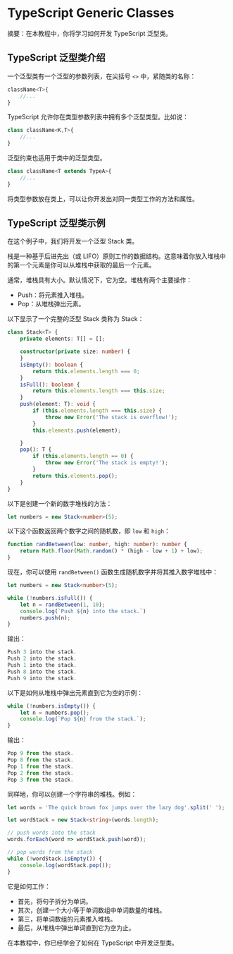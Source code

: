 # TypeScript Generic Classes

摘要：在本教程中，你将学习如何开发 TypeScript 泛型类。

## TypeScript 泛型类介绍

一个泛型类有一个泛型的参数列表，在尖括号 `<>` 中，紧随类的名称：

```ts
className<T>{
    //...
}
```

TypeScript 允许你在类型参数列表中拥有多个泛型类型。比如说：

```ts
class className<K,T>{
    //...
}
```

泛型约束也适用于类中的泛型类型。

```ts
class className<T extends TypeA>{
    //...
}
```

将类型参数放在类上，可以让你开发出对同一类型工作的方法和属性。

## TypeScript 泛型类示例

在这个例子中，我们将开发一个泛型 Stack 类。

栈是一种基于后进先出（或 LIFO）原则工作的数据结构。这意味着你放入堆栈中的第一个元素是你可以从堆栈中获取的最后一个元素。

通常，堆栈具有大小。默认情况下，它为空。堆栈有两个主要操作：

- Push：将元素推入堆栈。
- Pop：从堆栈弹出元素。

以下显示了一个完整的泛型 Stack 类称为 Stack<T>：

```ts
class Stack<T> {
    private elements: T[] = [];

    constructor(private size: number) {
    }
    isEmpty(): boolean {
        return this.elements.length === 0;
    }
    isFull(): boolean {
        return this.elements.length === this.size;
    }
    push(element: T): void {
        if (this.elements.length === this.size) {
            throw new Error('The stack is overflow!');
        }
        this.elements.push(element);

    }
    pop(): T {
        if (this.elements.length == 0) {
            throw new Error('The stack is empty!');
        }
        return this.elements.pop();
    }
}

```

以下是创建一个新的数字堆栈的方法：

```ts
let numbers = new Stack<number>(5);
```

以下这个函数返回两个数字之间的随机数，即 `low` 和 `high`：

```ts
function randBetween(low: number, high: number): number {
    return Math.floor(Math.random() * (high - low + 1) + low);
}
```

现在，你可以使用 `randBetween()` 函数生成随机数字并将其推入数字堆栈中：

```ts
let numbers = new Stack<number>(5);

while (!numbers.isFull()) {
    let n = randBetween(1, 10);
    console.log(`Push ${n} into the stack.`)
    numbers.push(n);
}
```

输出：

```ts
Push 3 into the stack.
Push 2 into the stack. 
Push 1 into the stack. 
Push 8 into the stack. 
Push 9 into the stack. 
```

以下是如何从堆栈中弹出元素直到它为空的示例：

```ts
while (!numbers.isEmpty()) {
    let n = numbers.pop();
    console.log(`Pop ${n} from the stack.`);
}
```

输出：

```ts
Pop 9 from the stack.
Pop 8 from the stack.
Pop 1 from the stack.
Pop 2 from the stack.
Pop 3 from the stack.
```

同样地，你可以创建一个字符串的堆栈。例如：

```ts
let words = 'The quick brown fox jumps over the lazy dog'.split(' ');

let wordStack = new Stack<string>(words.length);

// push words into the stack
words.forEach(word => wordStack.push(word));

// pop words from the stack
while (!wordStack.isEmpty()) {
    console.log(wordStack.pop());
}
```

它是如何工作：

- 首先，将句子拆分为单词。
- 其次，创建一个大小等于单词数组中单词数量的堆栈。
- 第三，将单词数组的元素推入堆栈。
- 最后，从堆栈中弹出单词直到它为空为止。

在本教程中，你已经学会了如何在 TypeScript 中开发泛型类。
